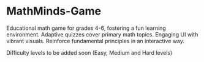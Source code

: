 # MathMinds-Game
Educational math game for grades 4-6, fostering a fun learning environment. Adaptive quizzes cover primary math topics. Engaging UI with vibrant visuals. Reinforce fundamental principles in an interactive way.

Difficulty levels to be added soon (Easy, Medium and Hard levels)

